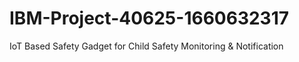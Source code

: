 # IBM-Project-40625-1660632317
IoT Based Safety Gadget for Child Safety Monitoring &amp; Notification
